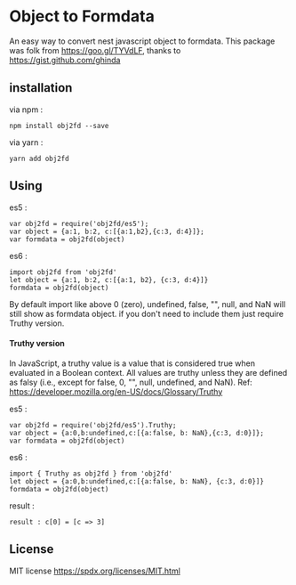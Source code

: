 Object to Formdata
==========================
An easy way to convert nest javascript object to formdata. This package was folk from https://goo.gl/TYVdLF, thanks to https://gist.github.com/ghinda
## installation ##
via npm : 

    npm install obj2fd --save
via yarn :

    yarn add obj2fd 


## Using ##
es5 :

    var obj2fd = require('obj2fd/es5');
    var object = {a:1, b:2, c:[{a:1,b2},{c:3, d:4}]};
	var formdata = obj2fd(object)
	
es6 : 

    import obj2fd from 'obj2fd'
    let object = {a:1, b:2, c:[{a:1, b2}, {c:3, d:4}]}
    formdata = obj2fd(object)


By default import like above  0 (zero), undefined, false, "", null, and NaN will still show as formdata object. if you don't need to include them just require Truthy  version.

#### Truthy version ####
In JavaScript, a truthy value is a value that is considered  true when evaluated in a Boolean context. All values are truthy unless they are defined as falsy (i.e., except for false, 0, "", null, undefined, and NaN). Ref: https://developer.mozilla.org/en-US/docs/Glossary/Truthy

es5 : 

    var obj2fd = require('obj2fd/es5').Truthy;
    var object = {a:0,b:undefined,c:[{a:false, b: NaN},{c:3, d:0}]};
	var formdata = obj2fd(object)
	
es6 : 

    import { Truthy as obj2fd } from 'obj2fd'
    let object = {a:0,b:undefined,c:[{a:false, b: NaN}, {c:3, d:0}]}
    formdata = obj2fd(object)
result : 

    result : c[0] = [c => 3]

## License ##
MIT license
https://spdx.org/licenses/MIT.html